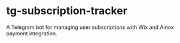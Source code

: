 # tg-subscription-tracker
A Telegram bot for managing user subscriptions with Wix and Ainox payment integration.
